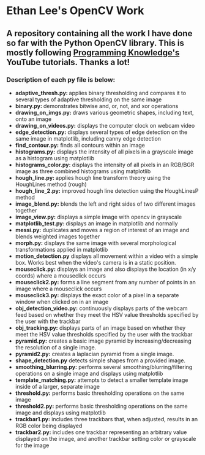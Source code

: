 <h1>Ethan Lee's OpenCV Work</h1> 
<h2>A repository containing all the work I have done so far with the Python OpenCV library. This is mostly following <a href = "https://www.youtube.com/playlist?list=PLS1QulWo1RIa7D1O6skqDQ-JZ1GGHKK-K" >Programming Knowledge's</a> YouTube tutorials. Thanks a lot!</h2>
<h3> Description of each py file is below: </h3>
<ul>
  <li><strong>adaptive_thresh.py: </strong>applies binary thresholding and compares it to several types of adaptive thresholding on the same image</li>
  <li><strong>binary.py: </strong>demonstrates bitwise and, or, not, and xor operations</li>
  <li><strong>drawing_on_imgs.py: </strong>draws various geometric shapes, including text, onto an image</li>
  <li><strong>drawing_on_videos.py:</strong> displays the computer clock on webcam video </li>
  <li><strong>edge_detection.py:</strong> displays several types of edge detection on the same image in matplotlib, including canny edge detection
  <li><strong>find_contour.py:</strong> finds all contours within an image</li>
  <li><strong>histograms.py:</strong> displays the intensity of all pixels in a grayscale image as a histogram using matplotlib</li>
  <li><strong>histograms_color.py:</strong> displays the intensity of all pixels in an RGB/BGR image as three combined histograms using matplotlib</li>
  <li><strong>hough_line.py: </strong>applies hough line transform theory using the HoughLines method (rough)</li>
  <li><strong>hough_line_2.py:</strong> improved hough line detection using the HoughLinesP method </li>
  <li><strong>image_blend.py:</strong> blends the left and right sides of two different images together</li>
  <li><strong>image_view.py:</strong> displays a simple image with opencv in grayscale </li>
  <li><strong>matplotlib_test.py: </strong>displays an image in matplotlib and normally </li>
  <li><strong>messi.py:</strong> duplicates and moves a region of interest of an image and blends weighted images together</li>
  <li><strong>morph.py:</strong> displays the same image with several morphological transformations applied in matplotlib</li>
  <li><strong>motion_detection.py</strong> displays all movement within a video with a simple box. Works best when the video's camera is in a static position.</li>
  <li><strong>mouseclick.py:</strong> displays an image and also displays the location (in x/y coords) where a mouseclick occurs</li>
  <li><strong>mouseclick2.py:</strong> forms a line segment from any number of points in an image where a mouseclick occurs</li>
  <li><strong>mouseclick3.py:</strong> displays the exact color of a pixel in a separate window when clicked on in an image</li>
  <li><strong>obj_detection_video.py:</strong> continuously displays parts of the webcam feed based on whether they meet the HSV value thresholds specified by the user with the trackbar</li>
  <li><strong>obj_tracking.py:</strong> displays parts of an image based on whether they meet the HSV value thresholds specified by the user with the trackbar</li>
  <li><strong>pyramid.py:</strong> creates a basic image pyramid by increasing/decreasing the resolution of a single image.</li>
  <li><strong>pyramid2.py:</strong> creates a laplacian pyramid from a single image.</li>
  <li><strong>shape_detection.py</strong> detects simple shapes from a provided image.</li>
  <li><strong>smoothing_blurring.py:</strong> performs several smoothing/blurring/filtering operations on a single image and displays using matplotlib</li>
  <li><strong>template_matching.py:</strong> attempts to detect a smaller template image inside of a larger, separate image</li>
  <li><strong>threshold.py:</strong> performs basic thresholding operations on the same image</li>
  <li><strong>threshold2.py:</strong> performs basic thresholding operations on the same image and displays using matplotlib</li>
  <li><strong>trackbar1.py:</strong> includes three trackbars that, when adjusted, results in an RGB color being displayed</li>
  <li><strong>trackbar2.py:</strong> includes one trackbar representing an arbitrary value displayed on the image, and another trackbar setting color or grayscale for the image</li>
</ul>
